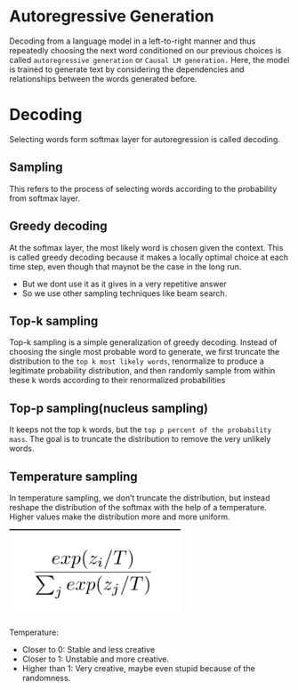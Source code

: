 # Autoregressive Generation 
Decoding from a language model in a left-to-right manner and thus repeatedly choosing the next word conditioned on our previous choices is called `autoregressive generation` or `Causal LM generation.` Here, the model is trained to generate text by considering the dependencies and relationships between the words generated before.


# Decoding 
Selecting words form softmax layer for autoregression is called decoding.

## Sampling
This refers to the process of selecting words according to the probability from softmax layer.

## Greedy decoding
At the softmax layer, the most likely word is chosen given the context. This is called greedy decoding because it makes a locally optimal choice at each time step, even though that maynot be the case in the long run.

- But we dont use it as it gives in a very repetitive answer
- So we use other sampling techniques like beam search.

## Top-k sampling

Top-k sampling is a simple generalization of greedy decoding. Instead of choosing the single most probable word to generate, we first truncate the distribution to the `top k most likely words`, renormalize to produce a legitimate probability distribution, and then randomly sample from within these k words according to their renormalized probabilities

## Top-p sampling(nucleus sampling)
It keeps not the top k words, but the `top p percent of the probability mass`. The goal is to truncate the distribution to remove the very unlikely words. 

## Temperature sampling
In temperature sampling, we don’t truncate the distribution, but instead reshape the distribution of the softmax with the help of a temperature. Higher values make the distribution more and more uniform.

![alt text](<Screenshot from 2024-04-27 15-43-00.png>)

Temperature:
- Closer to 0: Stable and less creative
- Closer to 1: Unstable and more creative.
- Higher than 1: Very creative, maybe even stupid because of the randomness.
